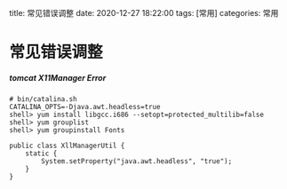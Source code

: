 title:  常见错误调整
date: 2020-12-27 18:22:00
tags: [常用]
categories:  常用

# 常见错误调整

##### tomcat X11Manager Error

```
# bin/catalina.sh
CATALINA_OPTS=-Djava.awt.headless=true
shell> yum install libgcc.i686 --setopt=protected_multilib=false
shell> yum grouplist
shell> yum groupinstall Fonts
```

```
public class XllManagerUtil {
    static {
        System.setProperty("java.awt.headless", "true");
    }
}
```





